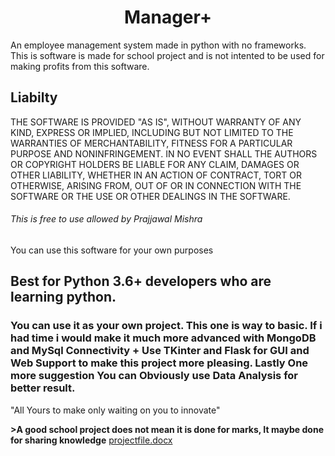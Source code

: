 <div align="center"><h1>Manager+</h1></div>
An employee management system made in python with no frameworks.
This is software is made for school project and is not intented to be used for making profits from this software.

## Liabilty
THE SOFTWARE IS PROVIDED "AS IS", WITHOUT WARRANTY OF ANY KIND, EXPRESS OR
IMPLIED, INCLUDING BUT NOT LIMITED TO THE WARRANTIES OF MERCHANTABILITY,
FITNESS FOR A PARTICULAR PURPOSE AND NONINFRINGEMENT. IN NO EVENT SHALL THE
AUTHORS OR COPYRIGHT HOLDERS BE LIABLE FOR ANY CLAIM, DAMAGES OR OTHER
LIABILITY, WHETHER IN AN ACTION OF CONTRACT, TORT OR OTHERWISE, ARISING FROM,
OUT OF OR IN CONNECTION WITH THE SOFTWARE OR THE USE OR OTHER DEALINGS IN THE
SOFTWARE.
###### This is free to use allowed by Prajjawal Mishra 
You can use this software for your own purposes 

## Best for Python 3.6+ developers who are learning python.
### You can use it as your own project. This one is way to basic. If i had time i would make it much more advanced with MongoDB and MySql Connectivity + Use TKinter and Flask for GUI and Web Support to make this project more pleasing. Lastly One more suggestion You can Obviously use Data Analysis for better result.

"All Yours to make only waiting on you to innovate"

**>A good school project does not mean it is done for marks, It maybe done for sharing knowledge** 
<a href="https://msaksham.blob.core.windows.net/msaksham/Summer.docx">projectfile.docx</a>
